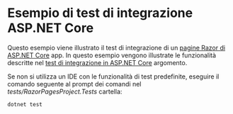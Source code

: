 # <a name="aspnet-core-integration-testing-sample"></a>Esempio di test di integrazione ASP.NET Core

Questo esempio viene illustrato il test di integrazione di un [pagine Razor di ASP.NET Core](https://docs.microsoft.com/aspnet/core/mvc/razor-pages) app. In questo esempio vengono illustrate le funzionalità descritte nel [test di integrazione in ASP.NET Core](https://docs.microsoft.com/aspnet/core/test/integration-tests) argomento.

Se non si utilizza un IDE con le funzionalità di test predefinite, eseguire il comando seguente al prompt dei comandi nel *tests/RazorPagesProject.Tests* cartella:

```console
dotnet test
```
